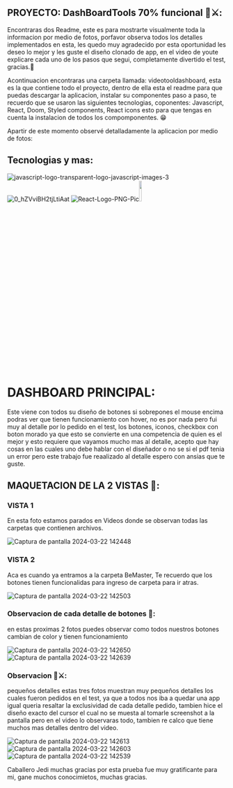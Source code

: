 ## PROYECTO: DashBoardTools 70% funcional  🤖⚔️:

Encontraras dos Readme, este es para mostrarte visualmente toda la informacion por medio de fotos, porfavor observa todos los detalles implementados en esta, les quedo muy agradecido por esta oportunidad les deseo lo mejor y les guste el diseño clonado de app, en el video de youte explicare cada uno de los pasos que segui, completamente divertido el test, gracias.🚀

Acontinuacion encontraras una carpeta llamada: videotooldashboard, esta es la que contiene todo el proyecto, dentro de ella esta el readme para que puedas descargar la aplicacion, instalar su componentes paso a paso, te recuerdo que se usaron las siguientes tecnologias, coponentes: Javascript, React, Doom, Styled components, React icons esto para que tengas en cuenta la instalacion de todos los compomponentes. 😁

Apartir de este momento observé detalladamente la aplicacion por medio de fotos:

## Tecnologias y mas:
![javascript-logo-transparent-logo-javascript-images-3](https://github.com/LuisFsilva97/VideoTools-BeMaster/assets/157631615/c6942b19-c2cd-4b3d-b4b1-e4dd9909c687)
![0_hZVviBH2tjLtiAat](https://github.com/LuisFsilva97/VideoTools-BeMaster/assets/157631615/6adf92c0-3eeb-4f97-86fc-3f9510e41743)
![React-Logo-PNG-Pic](https://github.com/LuisFsilva97/VideoTools-BeMaster/assets/157631615/e935db00-5752-4a61-9eff-2f120a674189)<img src="https://github.com/LuisFsilva97/VideoTools-BeMaster/assets/157631615/0af73dc8-ddd4-43e6-85e7-1a65cee79188" width="11%">


# DASHBOARD PRINCIPAL: 
 Este viene con todos su diseño de botones si sobrepones el mouse encima podras ver que tienen funcionamiento con hover, no es por nada pero fui muy al detalle por lo pedido en el test, los botones, iconos, checkbox con boton morado ya que esto se convierte en una competencia de quien es el mejor y esto requiere que vayamos mucho mas al detalle, acepto que hay cosas en las cuales uno debe hablar con el diseñador o no se si el pdf tenia un error pero este trabajo fue reaalizado al detalle espero con ansias que te guste.

## MAQUETACION DE LA 2 VISTAS 🚀:

### VISTA 1

En esta foto estamos parados en Videos donde se observan todas las carpetas que contienen archivos.

![Captura de pantalla 2024-03-22 142448](https://github.com/LuisFsilva97/VideoTools-BeMaster/assets/157631615/9d356c97-43e8-455a-9cad-5a3c038e5240)

### VISTA 2

Aca es cuando ya entramos a la carpeta BeMaster, Te recuerdo que los botones tienen funcionalidas para ingreso de carpeta para ir atras.

![Captura de pantalla 2024-03-22 142503](https://github.com/LuisFsilva97/VideoTools-BeMaster/assets/157631615/3c486c86-926e-4510-bf1c-8e2f92fd1193)

### Observacion de cada detalle de botones 🚀:

en estas proximas 2 fotos puedes observar como todos nuestros botones cambian de color y tienen funcionamiento 

![Captura de pantalla 2024-03-22 142650](https://github.com/LuisFsilva97/VideoTools-BeMaster/assets/157631615/6ab57a00-8853-4b5a-bbf2-cac6ff72d350)
![Captura de pantalla 2024-03-22 142639](https://github.com/LuisFsilva97/VideoTools-BeMaster/assets/157631615/3d8d197b-1b9a-4f0d-b6d2-3ad82e00928b)

### Observacion 🤖⚔️:

pequeños detalles estas tres fotos muestran muy pequeños detalles los cuales fueron pedidos en el test, ya que a todos nos iba a quedar una app igual queria resaltar la exclusividad de cada detalle pedido, tambien hice el diseño exacto del cursor el cual no se muesta al tomarle screenshot a la pantalla pero en el video lo observaras todo, tambien re calco que tiene muchos mas detalles dentro del video.

![Captura de pantalla 2024-03-22 142613](https://github.com/LuisFsilva97/VideoTools-BeMaster/assets/157631615/045bfee1-5cf3-4e44-ab7c-734d69b0bc06) 
![Captura de pantalla 2024-03-22 142603](https://github.com/LuisFsilva97/VideoTools-BeMaster/assets/157631615/bbadc462-2c01-48f0-9769-31533daa9713)
![Captura de pantalla 2024-03-22 142539](https://github.com/LuisFsilva97/VideoTools-BeMaster/assets/157631615/b2d807d3-615d-4d0d-95c7-1ca0cf7ea22f)



Caballero Jedi muchas gracias por esta prueba fue muy gratificante para mi, gane muchos conocimietos, muchas gracias.
